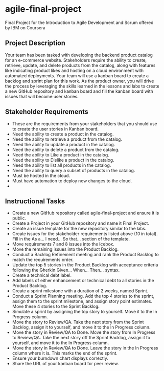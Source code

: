 # agile-final-project
Final Project for the Introduction to Agile Development and Scrum offered by IBM on Coursera

## Project Description 
Your team has been tasked with developing the backend product catalog for an e-commerce website. Stakeholders require the ability to create, retrieve, update, and delete products from the catalog, along with features like indicating product likes and hosting on a cloud environment with automated deployments. Your team will use a kanban board to create a backlog and sprint plan for this work. As the product owner, you will drive the process by leveraging the skills learned in the lessons and labs to create a new GitHub repository and kanban board and fill the kanban board with issues that will become user stories.


## Stakeholder Requirements
- These are the requirements from your stakeholders that you should use to create the user stories in Kanban board.
- Need the ability to create a product in the catalog.
- Need the ability to retrieve a product from the catalog.
- Need the ability to update a product in the catalog.
- Need the ability to delete a product from the catalog.
- Need the ability to Like a product in the catalog.
- Need the ability to Dislike a product in the catalog.
- Need the ability to list all products in the catalog.
- Need the ability to query a subset of products in the catalog.
- Must be hosted in the cloud.
- Must have automation to deploy new changes to the cloud.
- 

## Instructional Tasks
- Create a new GitHub repository called agile-final-project and ensure it is public.
- Create a Project in your GitHub repository and name it Final Project.
- Create an issue template for the new repository similar to the labs.
- Create issues for the stakeholder requirements listed above (10 in total). Fill in the As a… I need… So that… section of the template.
- Move requirements 7 and 8 issues into the Icebox.
- Move the remaining issues into the Product Backlog.
- Conduct a Backlog Refinement meeting and rank the Product Backlog to match the requirements order.
- Update the top 5 stories in the Product Backlog with acceptance criteria following the Gherkin Given… When… Then… syntax.
- Create a technical debt label.
- Add labels of either enhancement or technical debt to all stories in the Product Backlog.
- Create a sprint milestone with a duration of 2 weeks, named Sprint.
- Conduct a Sprint Planning meeting. Add the top 4 stories to the sprint, assign them to the sprint milestone, and assign story point estimates. Move these 4 stories to the Sprint Backlog.
- Simulate a sprint by assigning the top story to yourself. Move it to the In Progress column.
- Move the story to Review/QA. Take the next story from the Sprint Backlog, assign it to yourself, and move it to the In Progress column.
- Move the story in Review/QA to Done. Move the story from In Progress to Review/QA. Take the next story off the Sprint Backlog, assign it to yourself, and move it to the In Progress column.
- Move the story in Review/QA to Done. Leave the story in the In Progress column where it is. This marks the end of the sprint.
- Ensure your burndown chart displays correctly.
- Share the URL of your kanban board for peer review.
